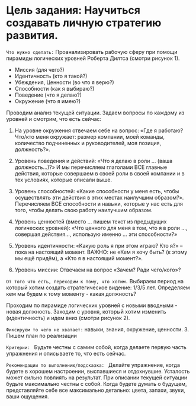 # Цель задания: Научиться создавать личную стратегию развития.
`Что нужно сделать:` Проанализировать рабочую сферу при помощи пирамиды логических уровней Роберта Дилтса (смотри рисунок 1).

- Миссия (для чего?)
- Идентичность (кто я такой?)
- Убеждения, Ценности (во что я верю?)
- Способности (как я выбираю?)
- Поведение (что я делаю?)
- Окружение (что я имею?)

Проводим анализ текущей ситуации. Задаем вопросы по каждому из уровней и смотрим, что есть сейчас:

1) На уровне окружения отвечаем себе на вопрос:
 «Где я работаю? Что/кто меня окружает: размер компании, моей команды, количество подчиненных и руководителей, моя позиция, должность?».

2) Уровень поведения и действий: 
«Что я делаю в роли … (ваша должность...)?» И мы перечисляем глаголами ВСЕ главные действия, которые совершаем в своей роли в своей компании и в тех условиях, которые описали выше.

3) Уровень способностей:
 «Какие способности у меня есть, чтобы осуществлять эти действия в этих местах наилучшим образом?». Перечисляем ВСЕ способности и навыки, которые у нас есть для того, чтобы делать свою работу наилучшим образом.

4) Уровень ценностей (вместо … пишем текст из предыдущих логических уровней):
 «Что ценного для меня в том, что я в роли …, совершая действия…, использую именно … эти способности?»

5) Уровень идентичности:
«Какую роль я при этом играю? Кто я?» – пока на настоящий момент. ВАЖНО: не «Кем я хочу быть? (к этому мы ещё придём), а «Кто я в настоящий момент?».

6) Уровень миссии:
Отвечаем на вопрос «Зачем? Ради чего/кого»?

`От того что есть, переходим к тому, что хотим.`
Выбираем период на который хотим создать стратегическое видение: 1/3/5 лет. Определяем кем мы будем к тому моменту - какая должность?

Проходим по пирамиде логических уровней с новыми вводными - новая должность.
Заходим с уровня, который хотим изменить (идентичность) и идем вниз (смотри рисунок 2).
   
`Фиксируем то чего не хватает:` навыки, знания, окружение, ценности.
3. Пишем план по реализации 

`Критерии: `
Будьте честны с самим собой, когда делаете первую часть упражнения и описываете то, что есть сейчас.

`Рекомендации по выполнению/подсказка: `
Делайте упражнение, когда будете в хорошем настроении, выспавшиеся и отдохнувшие. Усталость может сильно повлиять на результат.
При описании текущей ситуации будьте максимально честны с собой.
Когда будете думать о будущем, представляйте себе все максимально детально: цвета, запахи, звуки, ваши ощущения.


